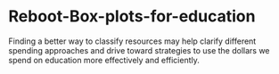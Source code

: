 # Reboot-Box-plots-for-education
Finding a better way to classify resources may help clarify different spending approaches and drive toward strategies to use the dollars we spend on education more effectively and efficiently.
